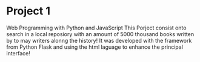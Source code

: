 # Project 1

Web Programming with Python and JavaScript
This Porject consist onto search in a local reposiory with an amount of 5000 thousand books written by to may writers alonng the history!
It was developed with the framework from Python Flask and using the html laguage to enhance the principal interface!
